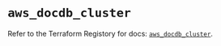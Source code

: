# `aws_docdb_cluster`

Refer to the Terraform Registory for docs: [`aws_docdb_cluster`](https://registry.terraform.io/providers/hashicorp/aws/5.15.0/docs/resources/docdb_cluster).
